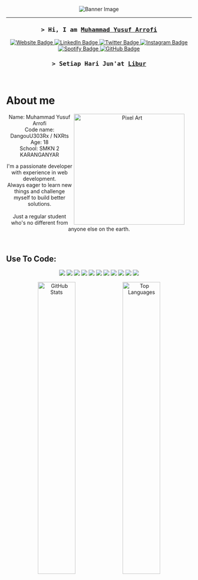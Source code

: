 <p align="center">
  <img src="https://s12.gifyu.com/images/SZa9p.png" alt="Banner Image">
</p>

<hr>

<h3 align="center">
  <samp>&gt; Hi, I am
    <b><a target="_blank" href="#">Muhammad Yusuf Arrofi</a></b>
  </samp>
</h3>

<p align="center">
  <a href="https://blog.ayohosting.repl.co/" target="_blank">
    <img src="https://img.shields.io/badge/Website-DC143C?style=for-the-badge&logo=medium&logoColor=white" alt="Website Badge">
  </a>
  <a href="https://linkedin.com/in/muhammad-yusuf-arrofi-a26140299/" target="_blank">
    <img src="https://img.shields.io/badge/LinkedIn-0077B5?style=for-the-badge&logo=linkedin&logoColor=white" alt="LinkedIn Badge">
  </a>
  <a href="https://twitter.com/MYArrofi" target="_blank">
    <img src="https://img.shields.io/badge/X-000000?style=for-the-badge&logo=x&logoColor=white" alt="Twitter Badge">
  </a>
  <a href="https://www.instagram.com/my_arrofi/" target="_blank">
    <img src="https://img.shields.io/badge/Instagram-fe4164?style=for-the-badge&logo=instagram&logoColor=white" alt="Instagram Badge">
  </a>
  <a href="https://open.spotify.com/user/316j463posxxpcx5sfcacxrfz7em" target="_blank">
    <img src="https://img.shields.io/badge/Spotify-1ED760?style=for-the-badge&logo=spotify&logoColor=white" alt="Spotify Badge">
  </a>
  <a href="https://github.com/NXRts" target="_blank">
    <img src="https://img.shields.io/badge/GitHub-100000?style=for-the-badge&logo=github&logoColor=white" alt="GitHub Badge">
  </a>
</p>

<h3 align="center">
  <samp>&gt; Setiap Hari Jun'at
    <b><a target="_blank" href="#">Libur</a></b>
  </samp>
</h3>

<br />

<!-- About Section -->
# About me

<div align="center">
  <img align="right" src="https://s5.gifyu.com/images/Si9GH.png" alt="Pixel Art" width="300" style="margin-right: 20px;" />
  <p>
    Name: Muhammad Yusuf Arrofi<br/>
    Code name: DangouU303Rx / NXRts<br/>
    Age: 18<br/>
    School: SMKN 2 KARANGANYAR<br/>
  </p>
  <p>
    I'm a passionate developer with experience in web development.<br/>
    Always eager to learn new things and challenge myself to build better solutions.<br/><br/>
    Just a regular student who's no different from anyone else on the earth.<br/>
  </p>
</div>

<br/>

<!-- Skills Section -->
## Use To Code:
<p align="center">
  <img src="https://img.shields.io/badge/PHP-777BB4?style=for-the-badge&logo=php&logoColor=white" />
  <img src="https://img.shields.io/badge/Javascript-F0DB4F?style=for-the-badge&logo=javascript&logoColor=F0DB4F" />
  <img src="https://img.shields.io/badge/Nodejs-3C873A?style=for-the-badge&logo=node.js&logoColor=white" />
  <img src="https://img.shields.io/badge/Codeigniter-EF4223?style=for-the-badge&logo=codeigniter&logoColor=white" />
  <img src="https://img.shields.io/badge/Laravel-FF2D20?style=for-the-badge&logo=laravel&logoColor=white" />
  <img src="https://img.shields.io/badge/HTML-E34F26?style=for-the-badge&logo=html5&logoColor=white" />
  <img src="https://img.shields.io/badge/CSS-1572B6?style=for-the-badge&logo=css3&logoColor=white" />
  <img src="https://img.shields.io/badge/Tailwind_CSS-092749?style=for-the-badge&logo=tailwindcss&logoColor=06B6D4" />
  <img src="https://img.shields.io/badge/Bootstrap-563D7C?style=for-the-badge&logo=bootstrap&logoColor=white" />
  <img src="https://img.shields.io/badge/VSCode-0078D7?style=for-the-badge&logo=visual-studio-code&logoColor=white" />
  <img src="https://img.shields.io/badge/Git-F05032?style=for-the-badge&logo=git&logoColor=white" />
</p>

<!-- GitHub Stats -->
<div align="center">
  <img src="https://github-readme-stats.vercel.app/api?username=NXRts&show_icons=true&theme=dracula" alt="GitHub Stats" width="45%" />
  <img src="https://github-readme-stats.vercel.app/api/top-langs/?username=NXRts&layout=compact&theme=dracula" alt="Top Languages" width="45%" />
</div>
